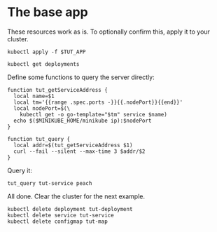 # The base app

These resources work as is. To optionally confirm this,
apply it to your cluster.

<!-- @runKinflate @demo -->
```
kubectl apply -f $TUT_APP
```

<!-- @showResources @demo -->
```
kubectl get deployments
```

Define some functions to query the server directly:

<!-- @funcGetAddress @env @test -->
```
function tut_getServiceAddress {
  local name=$1
  local tm='{{range .spec.ports -}}{{.nodePort}}{{end}}'
  local nodePort=$(\
    kubectl get -o go-template="$tm" service $name)
  echo $($MINIKUBE_HOME/minikube ip):$nodePort
}

function tut_query {
  local addr=$(tut_getServiceAddress $1)
  curl --fail --silent --max-time 3 $addr/$2
}
```

Query it:

<!-- @query @demo -->
```
tut_query tut-service peach
```

All done.  Clear the cluster for the next example.

<!-- @query @demo -->
```
kubectl delete deployment tut-deployment
kubectl delete service tut-service
kubectl delete configmap tut-map
```
